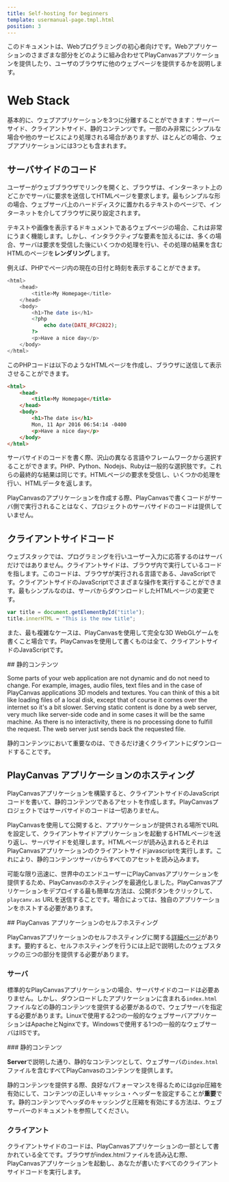 ```yaml
---
title: Self-hosting for beginners
template: usermanual-page.tmpl.html
position: 3
---
```


このドキュメントは、Webプログラミングの初心者向けです。Webアプリケーションのさまざまな部分をどのように組み合わせてPlayCanvasアプリケーションを提供したり、ユーザのブラウザに他のウェブページを提供するかを説明します。

# Web Stack

基本的に、ウェブアプリケーションを3つに分離することができます：サーバーサイド、クライアントサイド、静的コンテンツです。一部のみ非常にシンプルな場合や他のサービスにより処理される場合がありますが、ほとんどの場合、ウェブアプリケーションには3つとも含まれます。

## サーバサイドのコード

ユーザーがウェブブラウザでリンクを開くと、ブラウザは、インターネット上のどこかでサーバに要求を送信してHTMLページを要求します。最もシンプルな形の場合、ウェブサーバ上のハードディスクに置かれるテキストのページで、インターネットを介してブラウザに戻り設定されます。

テキストや画像を表示するドキュメントであるウェブページの場合、これは非常にうまく機能します。しかし、インタラクティブな要素を加えるには、多くの場合、サーバは要求を受信した後にいくつかの処理を行い、その処理の結果を含むHTMLのページを**レンダリング**します。

例えば、PHPでページ内の現在の日付と時刻を表示することができます。

```php
<html>
    <head>
        <title>My Homepage</title>
    </head>
    <body>
        <h1>The date is</h1>
        <?php
            echo date(DATE_RFC2822);
        ?>
        <p>Have a nice day</p>
    </body>
</html>
```

このPHPコードは以下のようなHTMLページを作成し、ブラウザに送信して表示させることができます。

```html
<html>
    <head>
        <title>My Homepage</title>
    </head>
    <body>
        <h1>The date is</h1>
        Mon, 11 Apr 2016 06:54:14 -0400
        <p>Have a nice day</p>
    </body>
</html>
```

サーバサイドのコードを書く際、沢山の異なる言語やフレームワークから選択することができます。PHP、Python、Nodejs、Rubyは一般的な選択肢です。これらの最終的な結果は同じです。HTMLページの要求を受信し、いくつかの処理を行い、HTMLデータを返します。

PlayCanvasのアプリケーションを作成する際、PlayCanvasで書くコードがサーバ側で実行されることはなく、プロジェクトのサーバサイドのコードは提供していません。

## クライアントサイドコード

ウェブスタックでは、プログラミングを行いユーザー入力に応答するのはサーバだけではありません。クライアントサイドは、ブラウザ内で実行しているコードを指します。このコードは、ブラウザが実行される言語である、JavaScriptです。クライアントサイドのJavaScriptでさまざまな操作を実行することができます。最もシンプルなのは、サーバからダウンロードしたHTMLページの変更です。

```javascript
var title = document.getElementById("title");
title.innerHTML = "This is the new title";
```

また、最も複雑なケースは、PlayCanvasを使用して完全な3D WebGLゲームを書くこと場合です。PlayCanvasを使用して書くものは全て、クライアントサイドのJavaScriptです。

## 静的コンテンツ

Some parts of your web application are not dynamic and do not need to change. For example, images, audio files, text files and in the case of PlayCanvas applications 3D models and textures. You can think of this a bit like loading files of a local disk, except that of course it comes over the internet so it's a bit slower. Serving static content is done by a web server, very much like server-side code and in some cases it will be the same machine. As there is no interactivity, there is no processing done to fulfill the request. The web server just sends back the requested file.

静的コンテンツにおいて重要なのは、できるだけ速くクライアントにダウンロードすることです。

## PlayCanvas アプリケーションのホスティング

PlayCanvasアプリケーションを構築すると、クライアントサイドのJavaScriptコードを書いて、静的コンテンツであるアセットを作成します。PlayCanvasプロジェクトではサーバサイドのコードは一切ありません。

PlayCanvasを使用して公開すると、アプリケーションが提供される場所でURLを設定して、クライアントサイドアプリケーションを起動するHTMLページを送り返し、サーバサイドを処理します。HTMLページが読み込まれるとそれはPlayCanvasアプリケーションのクライアントサイドjavascriptを実行します。これにより、静的コンテンツサーバからすべてのアセットを読み込みます。

可能な限り迅速に、世界中のエンドユーザーにPlayCanvasアプリケーションを提供するため、PlayCanvasのホスティングを最適化しました。PlayCanvasアプリケーションをデプロイする最も簡単な方法は、公開ボタンをクリックして、 `playcanv.as` URLを送信することです。場合によっては、独自のアプリケーションをホストする必要があります。

## PlayCanvas アプリケーションのセルフホスティング

PlayCanvasアプリケーションのセルフホスティングに関する[詳細ページ][1]があります。要約すると、セルフホスティングを行うには上記で説明したのウェブスタックの三つの部分を提供する必要があります。

### サーバ

標準的なPlayCanvasアプリケーションの場合、サーバサイドのコードは必要ありません。しかし、ダウンロードしたアプリケーションに含まれる`index.html`ファイルなどの静的コンテンツを提供する必要があるので、ウェブサーバを指定する必要があります。Linuxで使用する2つの一般的なウェブサーバアプリケーションはApacheとNginxです。Windowsで使用する1つの一般的なウェブサーバはIISです。

### 静的コンテンツ

**Server**で説明した通り、静的なコンテンツとして、ウェブサーバの`index.html`ファイルを含むすべてPlayCanvasのコンテンツを提供します。

静的コンテンツを提供する際、良好なパフォーマンスを得るためにはgzip圧縮を有効にして、コンテンツの正しいキャッシュ・ヘッダーを設定することが**重要**です。静的コンテンツでヘッダのキャッシングと圧縮を有効にする方法は、ウェブサーバーのドキュメントを参照してください。

### クライアント

クライアントサイドのコードは、PlayCanvasアプリケーションの一部として書かれている全てです。ブラウザがindex.htmlファイルを読み込む際、PlayCanvasアプリケーションを起動し、あなたが書いたすべてのクライアントサイドコードを実行します。

[1]: /user-manual/publishing/web/self-hosting/

